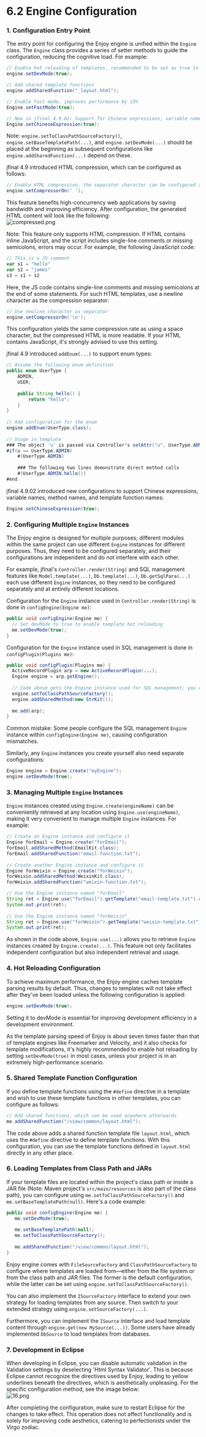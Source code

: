 # 6.2 Engine Configuration
### 1. Configuration Entry Point
The entry point for configuring the Enjoy engine is unified within the `Engine` class. The `Engine` class provides a series of setter methods to guide the configuration, reducing the cognitive load. For example:

```java
// Enable hot reloading of templates, recommended to be set as true in most production environments, unless in extreme high-performance scenarios.
engine.setDevMode(true);

// Add shared template functions
engine.addSharedFunction("_layout.html");

// Enable fast mode, improves performance by 13%
Engine.setFastMode(true);

// New in jfinal 4.9.02: Support for Chinese expressions, variable names, method names, and template function names.
Engine.setChineseExpression(true);
```

Note: `engine.setToClassPathSourceFactory()`, `engine.setBaseTemplatePath(...)`, and `engine.setDevMode(...)` should be placed at the beginning as subsequent configurations like `engine.addSharedFunction(...)` depend on these.

jfinal 4.9 introduced HTML compression, which can be configured as follows:

```java
// Enable HTML compression, the separator character can be configured as '\n' or ' '
engine.setCompressorOn(' ');
```

This feature benefits high-concurrency web applications by saving bandwidth and improving efficiency. After configuration, the generated HTML content will look like the following:  
![compressed.png](/jfinal-doc/6.2/1_20200529195957.png)

Note: This feature only supports HTML compression. If HTML contains inline JavaScript, and the script includes single-line comments or missing semicolons, errors may occur. For example, the following JavaScript code:

```javascript
// This is a JS comment
var s1 = "hello"
var s2 = "james"
s3 = s1 + s2
```

Here, the JS code contains single-line comments and missing semicolons at the end of some statements. For such HTML templates, use a newline character as the compression separator:

```java
// Use newline character as separator
engine.setCompressorOn('\n');
```

This configuration yields the same compression rate as using a space character, but the compressed HTML is more readable. If your HTML contains JavaScript, it's strongly advised to use this setting.

jfinal 4.9 introduced `addEnum(...)` to support enum types:

```java
// Assume the following enum definition
public enum UserType {
    ADMIN,
    USER;
    
    public String hello() {
        return "hello";
    }
}
        
// Add configuration for the enum
engine.addEnum(UserType.class);
 
// Usage in template
### The object 'u' is passed via Controller's setAttr("u", UserType.ADMIN)
#if(u == UserType.ADMIN)
    #(UserType.ADMIN)
 
    ### The following two lines demonstrate direct method calls
    #(UserType.ADMIN.hello())   
#end
```

jfinal 4.9.02 introduced new configurations to support Chinese expressions, variable names, method names, and template function names:

```java
Engine.setChineseExpression(true);
```

### 2. Configuring Multiple `Engine` Instances
The Enjoy engine is designed for multiple purposes; different modules within the same project can use different `Engine` instances for different purposes. Thus, they need to be configured separately, and their configurations are independent and do not interfere with each other.

For example, jfinal's `Controller.render(String)` and SQL management features like `Model.template(...)`, `Db.template(...)`, `Db.getSqlPara(...)` each use different `Engine` instances, so they need to be configured separately and at entirely different locations.

Configuration for the `Engine` instance used in `Controller.render(String)` is done in `configEngine(Engine me)`:

```java
public void configEngine(Engine me) {
  // Set devMode to true to enable template hot reloading
  me.setDevMode(true);
}
```

Configuration for the `Engine` instance used in SQL management is done in `configPlugin(Plugins me)`:

```java
public void configPlugin(Plugins me) {
  ActiveRecordPlugin arp = new ActiveRecordPlugin(...);
  Engine engine = arp.getEngine();
  
  // Code above gets the Engine instance used for SQL management; you can start configuring it now.
  engine.setToClassPathSourceFactory();
  engine.addSharedMethod(new StrKit());
  
  me.add(arp);
}
```

Common mistake: Some people configure the SQL management `Engine` instance within `configEngine(Engine me)`, causing configuration mismatches.

Similarly, any `Engine` instances you create yourself also need separate configurations:

```java
Engine engine = Engine.create("myEngine");
engine.setDevMode(true);
```

### 3. Managing Multiple `Engine` Instances
`Engine` instances created using `Engine.create(engineName)` can be conveniently retrieved at any location using `Engine.use(engineName)`, making it very convenient to manage multiple `Engine` instances. For example:

```java
// Create an Engine instance and configure it
Engine forEmail = Engine.create("forEmail");
forEmail.addSharedMethod(EmailKit.class);
forEmail.addSharedFunction("email-function.txt");
 
// Create another Engine instance and configure it
Engine forWeixin = Engine.create("forWeixin");
forWeixin.addSharedMethod(WeixinKit.class);
forWeixin.addSharedFunction("weixin-function.txt");

// Use the Engine instance named "forEmail"
String ret = Engine.use("forEmail").getTemplate("email-template.txt").renderToString(...);
System.out.print(ret);
 
// Use the Engine instance named "forWeixin"
String ret = Engine.use("forWeixin").getTemplate("weixin-template.txt").renderToString(...);
System.out.print(ret);
```

As shown in the code above, `Engine.use(...)` allows you to retrieve `Engine` instances created by `Engine.create(...)`. This feature not only facilitates independent configuration but also independent retrieval and usage.

### 4. Hot Reloading Configuration
To achieve maximum performance, the Enjoy engine caches template parsing results by default. Thus, changes to templates will not take effect after they've been loaded unless the following configuration is applied:

```java
engine.setDevMode(true);
```

Setting it to devMode is essential for improving development efficiency in a development environment.

As the template parsing speed of Enjoy is about seven times faster than that of template engines like Freemarker and Velocity, and it also checks for template modifications, it's highly recommended to enable hot reloading by setting `setDevMode(true)` in most cases, unless your project is in an extremely high-performance scenario.

### 5. Shared Template Function Configuration
If you define template functions using the `#define` directive in a template and wish to use these template functions in other templates, you can configure as follows:

```java
// Add shared functions, which can be used anywhere afterwards
me.addSharedFunction("/view/common/layout.html");
```

The code above adds a shared function template file `layout.html`, which uses the `#define` directive to define template functions. With this configuration, you can use the template functions defined in `layout.html` directly in any other place.

### 6. Loading Templates from Class Path and JARs
If your template files are located within the project's class path or inside a JAR file (Note: Maven project's `src/main/resources` is also part of the class path), you can configure using `me.setToClassPathSourceFactory()` and `me.setBaseTemplatePath(null)`. Here's a code example:

```java
public void configEngine(Engine me) {
   me.setDevMode(true);
 
   me.setBaseTemplatePath(null);
   me.setToClassPathSourceFactory();
 
   me.addSharedFunction("/view/common/layout.html");
}
```

Enjoy engine comes with `FileSourceFactory` and `ClassPathSourceFactory` to configure where templates are loaded from—either from the file system or from the class path and JAR files. The former is the default configuration, while the latter can be set using `engine.setToClassPathSourceFactory()`.

You can also implement the `ISourceFactory` interface to extend your own strategy for loading templates from any source. Then switch to your extended strategy using `engine.setSourceFactory(...)`.

Furthermore, you can implement the `ISource` interface and load template content through `engine.get(new MySource(...))`. Some users have already implemented `DbSource` to load templates from databases.

### 7. Development in Eclipse
When developing in Eclipse, you can disable automatic validation in the Validation settings by deselecting 'Html Syntax Validator'. This is because Eclipse cannot recognize the directives used by Enjoy, leading to yellow underlines beneath the directives, which is aesthetically unpleasing. For the specific configuration method, see the image below:  
![16.png](/jfinal-doc/6.2/1_20180115001833.png)

After completing the configuration, make sure to restart Eclipse for the changes to take effect. This operation does not affect functionality and is solely for improving code aesthetics, catering to perfectionists under the Virgo zodiac.
